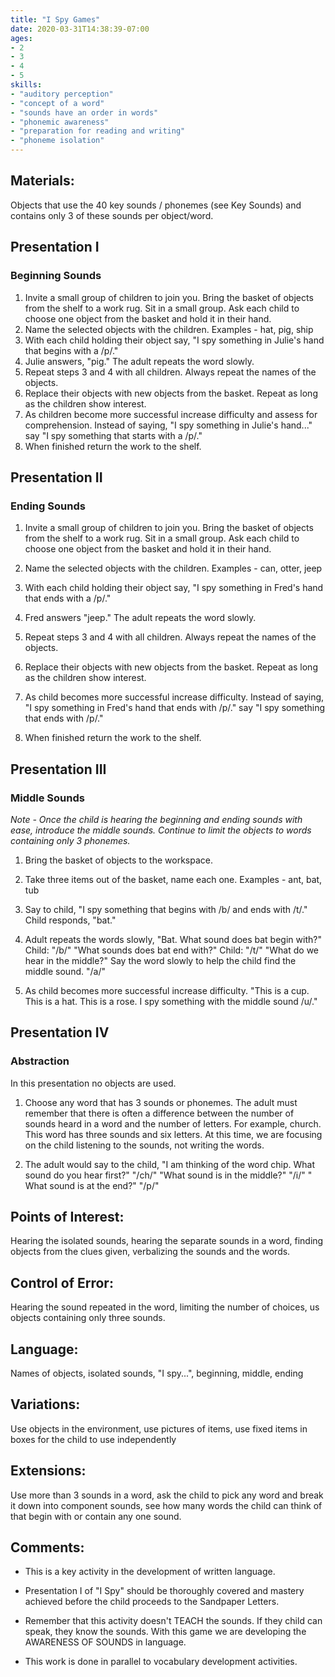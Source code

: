 ```yaml
---
title: "I Spy Games"
date: 2020-03-31T14:38:39-07:00
ages:
- 2
- 3
- 4
- 5
skills:
- "auditory perception"
- "concept of a word"
- "sounds have an order in words"
- "phonemic awareness"
- "preparation for reading and writing"
- "phoneme isolation"
---
```


## Materials:

Objects that use the 40 key sounds / phonemes (see Key Sounds) and contains only 3 of these sounds per object/word.

## Presentation I

### Beginning Sounds

1. Invite a small group of children to join you. Bring the basket of objects from the shelf to a work rug. Sit in a small group.  Ask each child to choose one object from the basket and hold it in their hand.
2. Name the selected objects with the children. Examples - hat, pig, ship
3. With each child holding their object say, "I spy something in Julie's hand that begins with a /p/."
4. Julie answers, "pig."  The adult repeats the word slowly.
5. Repeat steps 3 and 4 with all children. Always repeat the names of the objects.  
6. Replace their objects with new objects from the basket.  Repeat as long as the children show interest.  
7. As children become more successful increase difficulty and assess for comprehension. Instead of saying, "I spy something in Julie's hand..." say "I spy something that starts with a /p/."
8. When finished return the work to the shelf.

## Presentation II

### Ending Sounds

1. Invite a small group of children to join you. Bring the basket of objects from the shelf to a work rug. Sit in a small group. Ask each child to choose one object from the basket and hold it in their hand.

2. Name the selected objects with the children. Examples - can, otter, jeep 

3. With each child holding their object say, "I spy something in Fred's hand that ends with a /p/."

4. Fred answers "jeep." The adult repeats the word slowly.

5. Repeat steps 3 and 4 with all children.  Always repeat the names of the objects.

6. Replace their objects with new objects from the basket. Repeat as long as the children show interest.

7. As child becomes more successful increase difficulty.  Instead of saying, "I spy something in Fred's hand that ends with /p/." say "I spy something that ends with /p/."

8. When finished return the work to the shelf.

## Presentation III

### Middle Sounds

*Note - Once the child is hearing the beginning and ending sounds with ease, introduce the middle sounds.  Continue to limit the objects to words containing only 3 phonemes.*

1. Bring the basket of objects to the workspace.

2. Take three items out of the basket, name each one.  Examples - ant, bat, tub

3. Say to child, "I spy something that begins with /b/ and ends with /t/."  Child responds, "bat."

4. Adult repeats the words slowly, "Bat. What sound does bat begin with?" Child: "/b/"  "What sounds does bat end with?"  Child: "/t/"  "What do we hear in the middle?" Say the word slowly to help the child find the middle sound. "/a/"

5. As child becomes more successful increase difficulty.  "This is a cup.  This is a hat. This is a rose.  I spy something with the middle sound /u/."

## Presentation IV

### Abstraction

In this presentation no objects are used.

1. Choose any word that has 3 sounds or phonemes.  The adult must remember that there is often a difference between the number of sounds heard in a word and the number of letters.  For example, church.  This word has three sounds and six letters.  At this time, we are focusing on the child listening to the sounds, not writing the words.

2. The adult would say to the child, "I am thinking of the word chip.  What sound do you hear first?" "/ch/" "What sound is in the middle?" "/i/" " What sound is at the end?" "/p/"

## Points of Interest:

Hearing the isolated sounds, hearing the separate sounds in a word, finding objects from the clues given, verbalizing the sounds and the words.

## Control of Error:

Hearing the sound repeated in the word, limiting the number of choices, us objects containing only three sounds.

## Language:

Names of objects, isolated sounds, "I spy...", beginning, middle, ending

## Variations:

Use objects in the environment, use pictures of items, use fixed items in boxes for the child to use independently

## Extensions:

Use more than 3 sounds in a word, ask the child to pick any word and break it down into component sounds, see how many words the child can think of that begin with or contain any one sound.

## Comments:

- This is a key activity in the development of written language.

- Presentation I of "I Spy" should be thoroughly covered and mastery achieved before the child proceeds to the Sandpaper Letters.

- Remember that this activity doesn't TEACH the sounds.  If they child can speak, they know the sounds.  With this game we are developing the AWARENESS OF SOUNDS in language.

- This work is done in parallel to vocabulary development activities.
